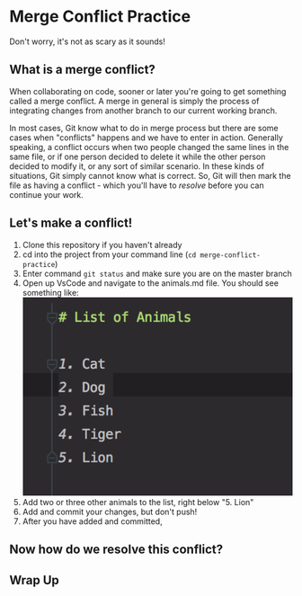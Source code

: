 # Merge Conflict Practice

Don't worry, it's not as scary as it sounds!

## What is a merge conflict?
When collaborating on code, sooner or later you're going to get something
called a merge conflict. A merge in general is simply the process of
integrating changes from another branch to our current working branch.

In most cases, Git know what to do in merge process but there are some
cases when "conflicts" happens and we have to enter in action. Generally
speaking, a conflict occurs when two people changed the same lines
in the same file, or if one person decided to delete it while the other person 
decided to modify it, or any sort of similar scenario. In these kinds of situations,
Git simply cannot know what is correct. So, Git will then mark the file as having a conflict - which you'll
have to *resolve* before you can continue your work.

## Let's make a conflict!
1. Clone this repository if you haven't already
2. cd into the project from your command line (`cd merge-conflict-practice`)
3. Enter command `git status` and make sure you are on the master branch
4. Open up VsCode and navigate to the animals.md file.
You should see something like:
![](/img/recipe.png)
5. Add two or three other animals to the list, right below "5. Lion"
6. Add and commit your changes, but don't push!
7. After you have added and committed, 



## Now how do we resolve this conflict?


## Wrap Up


